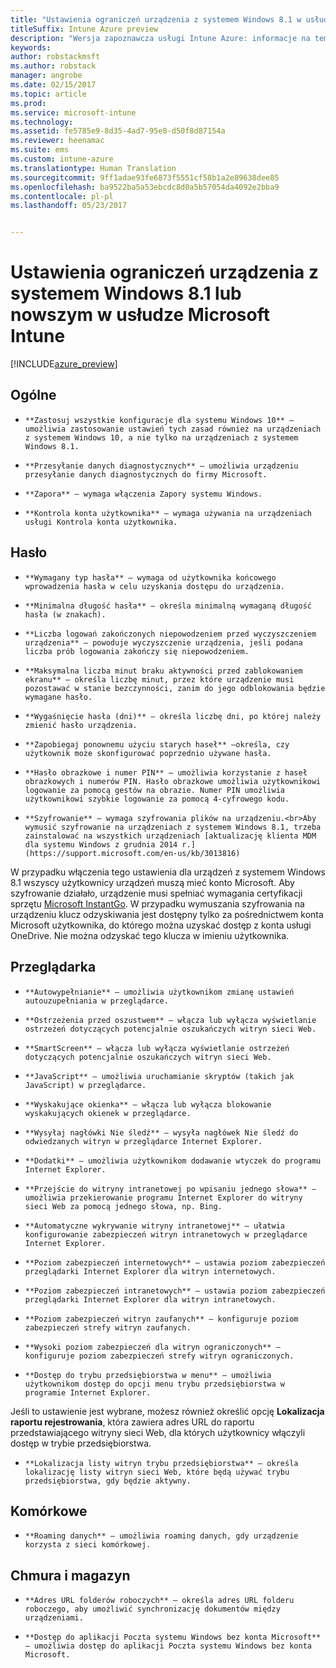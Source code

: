 ```yaml
---
title: "Ustawienia ograniczeń urządzenia z systemem Windows 8.1 w usłudze Intune"
titleSuffix: Intune Azure preview
description: "Wersja zapoznawcza usługi Intune Azure: informacje na temat ustawień usługi Intune służących do kontrolowania ustawień i funkcji urządzeń z systemem Windows 8.1."
keywords: 
author: robstackmsft
ms.author: robstack
manager: angrobe
ms.date: 02/15/2017
ms.topic: article
ms.prod: 
ms.service: microsoft-intune
ms.technology: 
ms.assetid: fe5785e9-8d35-4ad7-95e8-d50f8d87154a
ms.reviewer: heenamac
ms.suite: ems
ms.custom: intune-azure
ms.translationtype: Human Translation
ms.sourcegitcommit: 9ff1adae93fe6873f5551cf58b1a2e89638dee85
ms.openlocfilehash: ba9522ba5a53ebcdc8d0a5b57054da4092e2bba9
ms.contentlocale: pl-pl
ms.lasthandoff: 05/23/2017


---
```


# <a name="windows-81-and-later-device-restriction-settings-in-microsoft-intune"></a>Ustawienia ograniczeń urządzenia z systemem Windows 8.1 lub nowszym w usłudze Microsoft Intune

[!INCLUDE[azure_preview](./includes/azure_preview.md)]

## <a name="general"></a>Ogólne
-     **Zastosuj wszystkie konfiguracje dla systemu Windows 10** —umożliwia zastosowanie ustawień tych zasad również na urządzeniach z systemem Windows 10, a nie tylko na urządzeniach z systemem Windows 8.1.
-     **Przesyłanie danych diagnostycznych** — umożliwia urządzeniu przesyłanie danych diagnostycznych do firmy Microsoft.
-     **Zapora** — wymaga włączenia Zapory systemu Windows.
-     **Kontrola konta użytkownika** — wymaga używania na urządzeniach usługi Kontrola konta użytkownika.
## <a name="password"></a>Hasło
-     **Wymagany typ hasła** — wymaga od użytkownika końcowego wprowadzenia hasła w celu uzyskania dostępu do urządzenia.
-     **Minimalna długość hasła** — określa minimalną wymaganą długość hasła (w znakach).
-     **Liczba logowań zakończonych niepowodzeniem przed wyczyszczeniem urządzenia** — powoduje wyczyszczenie urządzenia, jeśli podana liczba prób logowania zakończy się niepowodzeniem.
-     **Maksymalna liczba minut braku aktywności przed zablokowaniem ekranu** — określa liczbę minut, przez które urządzenie musi pozostawać w stanie bezczynności, zanim do jego odblokowania będzie wymagane hasło.
-     **Wygaśnięcie hasła (dni)** — określa liczbę dni, po której należy zmienić hasło urządzenia.
-     **Zapobiegaj ponownemu użyciu starych haseł** —określa, czy użytkownik może skonfigurować poprzednio używane hasła.
-     **Hasło obrazkowe i numer PIN** — umożliwia korzystanie z haseł obrazkowych i numerów PIN. Hasło obrazkowe umożliwia użytkownikowi logowanie za pomocą gestów na obrazie. Numer PIN umożliwia użytkownikowi szybkie logowanie za pomocą 4-cyfrowego kodu.
-     **Szyfrowanie** — wymaga szyfrowania plików na urządzeniu.<br>Aby wymusić szyfrowanie na urządzeniach z systemem Windows 8.1, trzeba zainstalować na wszystkich urządzeniach [aktualizację klienta MDM dla systemu Windows z grudnia 2014 r.](https://support.microsoft.com/en-us/kb/3013816) 
W przypadku włączenia tego ustawienia dla urządzeń z systemem Windows 8.1 wszyscy użytkownicy urządzeń muszą mieć konto Microsoft.
Aby szyfrowanie działało, urządzenie musi spełniać wymagania certyfikacji sprzętu [Microsoft InstantGo](https://blogs.windows.com/windowsexperience/2014/06/19/instantgo-a-better-way-to-sleep/#IBHULcTfI4PokO8X.97).
W przypadku wymuszania szyfrowania na urządzeniu klucz odzyskiwania jest dostępny tylko za pośrednictwem konta Microsoft użytkownika, do którego można uzyskać dostęp z konta usługi OneDrive. Nie można odzyskać tego klucza w imieniu użytkownika.     



## <a name="browser"></a>Przeglądarka
-     **Autowypełnianie** — umożliwia użytkownikom zmianę ustawień autouzupełniania w przeglądarce.
-     **Ostrzeżenia przed oszustwem** — włącza lub wyłącza wyświetlanie ostrzeżeń dotyczących potencjalnie oszukańczych witryn sieci Web.
-     **SmartScreen** — włącza lub wyłącza wyświetlanie ostrzeżeń dotyczących potencjalnie oszukańczych witryn sieci Web.
-     **JavaScript** — umożliwia uruchamianie skryptów (takich jak JavaScript) w przeglądarce.
-     **Wyskakujące okienka** — włącza lub wyłącza blokowanie wyskakujących okienek w przeglądarce.
-     **Wysyłaj nagłówki Nie śledź** — wysyła nagłówek Nie śledź do odwiedzanych witryn w przeglądarce Internet Explorer.
-     **Dodatki** — umożliwia użytkownikom dodawanie wtyczek do programu Internet Explorer.
-     **Przejście do witryny intranetowej po wpisaniu jednego słowa** —umożliwia przekierowanie programu Internet Explorer do witryny sieci Web za pomocą jednego słowa, np. Bing.
-     **Automatyczne wykrywanie witryny intranetowej** — ułatwia konfigurowanie zabezpieczeń witryn intranetowych w przeglądarce Internet Explorer.
-     **Poziom zabezpieczeń internetowych** — ustawia poziom zabezpieczeń przeglądarki Internet Explorer dla witryn internetowych.
-     **Poziom zabezpieczeń intranetowych** — ustawia poziom zabezpieczeń przeglądarki Internet Explorer dla witryn intranetowych.
-     **Poziom zabezpieczeń witryn zaufanych** — konfiguruje poziom zabezpieczeń strefy witryn zaufanych.
-     **Wysoki poziom zabezpieczeń dla witryn ograniczonych** — konfiguruje poziom zabezpieczeń strefy witryn ograniczonych.
-     **Dostęp do trybu przedsiębiorstwa w menu** — umożliwia użytkownikom dostęp do opcji menu trybu przedsiębiorstwa w programie Internet Explorer.
Jeśli to ustawienie jest wybrane, możesz również określić opcję **Lokalizacja raportu rejestrowania**, która zawiera adres URL do raportu przedstawiającego witryny sieci Web, dla których użytkownicy włączyli dostęp w trybie przedsiębiorstwa.
-     **Lokalizacja listy witryn trybu przedsiębiorstwa** — określa lokalizację listy witryn sieci Web, które będą używać trybu przedsiębiorstwa, gdy będzie aktywny.
## <a name="cellular"></a>Komórkowe
-     **Roaming danych** — umożliwia roaming danych, gdy urządzenie korzysta z sieci komórkowej.
## <a name="cloud-and-storage"></a>Chmura i magazyn
-     **Adres URL folderów roboczych** — określa adres URL folderu roboczego, aby umożliwić synchronizację dokumentów między urządzeniami.
-     **Dostęp do aplikacji Poczta systemu Windows bez konta Microsoft** — umożliwia dostęp do aplikacji Poczta systemu Windows bez konta Microsoft.     


